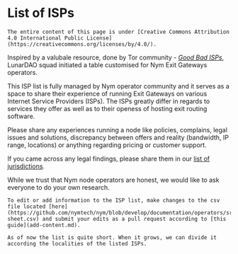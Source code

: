 # List of ISPs

```admonish info
The entire content of this page is under [Creative Commons Attribution 4.0 International Public License](https://creativecommons.org/licenses/by/4.0/).
```

Inspired by a valubale resource, done by Tor community - [*Good Bad ISPs*](https://community.torproject.org/relay/community-resources/good-bad-isps/), LunarDAO squad initiated a table customised for Nym Exit Gateways operators.

This ISP list is fully managed by Nym operator community and it serves as a space to share their experience of running Exit Gateways on various Internet Service Providers (ISPs). The ISPs greatly differ in regards to services they offer as well as to their openess of hosting exit routing software.

Please share any experiences running a node like policies, complains, legal issues and solutions, discrepancy between offers and reality (bandwidth, IP range, locations) or anything regarding pricing or customer support.

If you came across any legal findings, please share them in our [list of jurisdictions](jurisdictions.md).

While we trust that Nym node operators are honest, we would like to ask everyone to do your own research.

```admonish caution title=""
To edit or add information to the ISP list, make changes to the csv file located [here](https://github.com/nymtech/nym/blob/develop/documentation/operators/src/data/isp-sheet.csv) and submit your edits as a pull request according to [this guide](add-content.md).
```

```admonish note title=""
As of now the list is quite short. When it grows, we can divide it according the localities of the listed ISPs.
```

<!--cmdrun python3 ../../../scripts/csv2md.py ../data/isp-sheet.csv -s 0 -->
